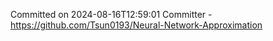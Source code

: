 Committed on 2024-08-16T12:59:01 
Committer - https://github.com/Tsun0193/Neural-Network-Approximation